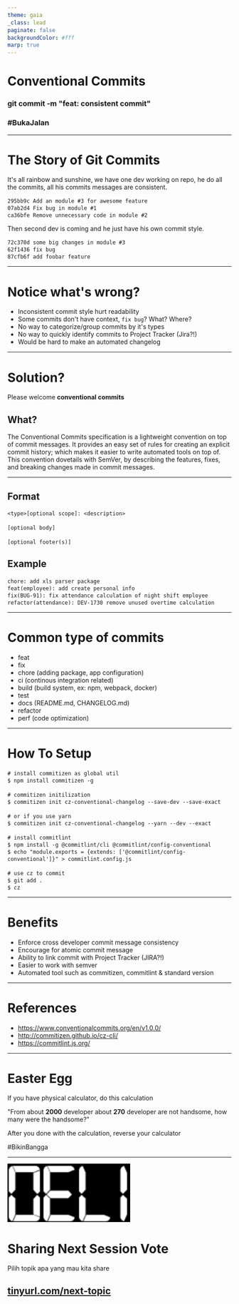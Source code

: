 ```yaml
---
theme: gaia
_class: lead
paginate: false
backgroundColor: #fff
marp: true
---
```


# Conventional Commits
### **git commit -m  "feat: consistent commit"**
### #BukaJalan

---

# The Story of Git Commits

It's all rainbow and sunshine, we have one dev working on repo, he do all the commits, all his commits messages are consistent.

```
295bb9c Add an module #3 for awesome feature
07ab2d4 Fix bug in module #1
ca36bfe Remove unnecessary code in module #2
```

Then second dev is coming and he just have his own commit style.
```
72c370d some big changes in module #3
62f1436 fix bug
87cfb6f add foobar feature
```

---

# Notice what's wrong?

- Inconsistent commit style hurt readability
- Some commits don't have context, `fix bug`? What? Where?
- No way to categorize/group commits by it's types
- No way to quickly identify commits to Project Tracker (Jira?!)
- Would be hard to make an automated changelog

---

# Solution?

Please welcome **conventional commits**

## What?
The Conventional Commits specification is a lightweight convention on top of commit messages. It provides an easy set of rules for creating an explicit commit history; which makes it easier to write automated tools on top of. This convention dovetails with SemVer, by describing the features, fixes, and breaking changes made in commit messages.

---

## Format
```
<type>[optional scope]: <description>

[optional body]

[optional footer(s)]
```

## Example
```
chore: add xls parser package
feat(employee): add create personal info
fix(BUG-91): fix attendance calculation of night shift employee
refactor(attendance): DEV-1730 remove unused overtime calculation
```

---

# Common type of commits

- feat
- fix
- chore (adding package, app configuration)
- ci (continous integration related)
- build (build system, ex: npm, webpack, docker)
- test
- docs (README.md, CHANGELOG.md)
- refactor
- perf (code optimization)

---

# How To Setup

```shell
# install commitizen as global util
$ npm install commitizen -g

# commitizen initilization
$ commitizen init cz-conventional-changelog --save-dev --save-exact

# or if you use yarn
$ commitizen init cz-conventional-changelog --yarn --dev --exact

# install commitlint
$ npm install -g @commitlint/cli @commitlint/config-conventional
$ echo "module.exports = {extends: ['@commitlint/config-conventional']}" > commitlint.config.js

# use cz to commit
$ git add .
$ cz
```

---

# Benefits

- Enforce cross developer commit message consistency
- Encourage for atomic commit message
- Ability to link commit with Project Tracker (JIRA?!)
- Easier to work with semver
- Automated tool such as commitizen, commitlint & standard version

---

# References

- https://www.conventionalcommits.org/en/v1.0.0/
- http://commitizen.github.io/cz-cli/
- https://commitlint.js.org/

---

# Easter Egg

If you have physical calculator, do this calculation

"From about **2000** developer about **270** developer are not handsome, how many were the handsome?"

After you done with the calculation, reverse your calculator

#BikinBangga

---

![1730](1730.png)

# Sharing Next Session Vote

Pilih topik apa yang mau kita share

## [tinyurl.com/next-topic](https://tinyurl.com/next-topic)

